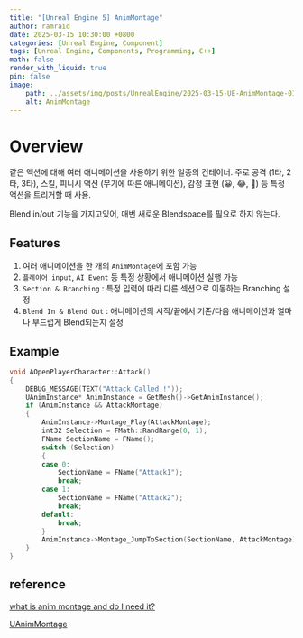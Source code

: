 ```yaml
---
title: "[Unreal Engine 5] AnimMontage"
author: ramraid
date: 2025-03-15 10:30:00 +0800
categories: [Unreal Engine, Component]
tags: [Unreal Engine, Components, Programming, C++]
math: false
render_with_liquid: true
pin: false
image:
    path: ../assets/img/posts/UnrealEngine/2025-03-15-UE-AnimMontage-01.png
    alt: AnimMontage
---
```


# Overview

같은 액션에 대해 여러 애니메이션을 사용하기 위한 일종의 컨테이너.
주로 공격 (1타, 2타, 3타), 스킬, 피니시 액션 (무기에 따른 애니메이션), 감정 표현 (😀, 😂, 🥰) 등 특정 액션을 트리거할 때 사용.

Blend in/out 기능을 가지고있어, 매번 새로운 Blendspace를 필요로 하지 않는다.

## Features

1. 여러 애니메이션을 한 개의 `AnimMontage`에 포함 가능
2. `플레이어 input`, `AI Event` 등 특정 상황에서 애니메이션 실행 가능
3. `Section & Branching` : 특정 입력에 따라 다른 섹션으로 이동하는 Branching 설정
4. `Blend In & Blend Out` : 애니메이션의 시작/끝에서 기존/다음 애니메이션과 얼마나 부드럽게 Blend되는지 설정

## Example

```cpp
void AOpenPlayerCharacter::Attack()
{
	DEBUG_MESSAGE(TEXT("Attack Called !"));
	UAnimInstance* AnimInstance = GetMesh()->GetAnimInstance();
	if (AnimInstance && AttackMontage)
	{
		AnimInstance->Montage_Play(AttackMontage);
		int32 Selection = FMath::RandRange(0, 1);
		FName SectionName = FName();
		switch (Selection)
		{
		case 0:
			SectionName = FName("Attack1");
			break;
		case 1:
			SectionName = FName("Attack2");
			break;
		default:
			break;
		}
		AnimInstance->Montage_JumpToSection(SectionName, AttackMontage);
	}
}
```

## reference

[what is anim montage and do I need it?](https://www.reddit.com/r/unrealengine/comments/hhhj4b/what_is_anim_montage_and_do_i_need_it/?rdt=46909)

[UAnimMontage](https://dev.epicgames.com/documentation/en-us/unreal-engine/API/Runtime/Engine/Animation/UAnimMontage)
